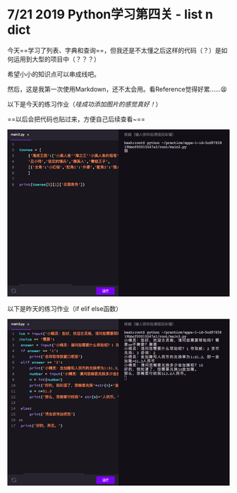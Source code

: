 # 7/21 2019 Python学习第四关 - list n dict

今天==学习了列表、字典和查询==，但我还是不太懂之后这样的代码（？）是如何运用到大型的项目中（？？？）

希望小小的知识点可以串成线吧。

然后，这是我第一次使用Markdown，还不太会用。看Reference觉得好累……😫

以下是今天的练习作业（*哇成功添加图片的感觉真好！*）

==以后会把代码也贴过来，方便自己后续查看~==

![Alt text](https://github.com/meowwding/Markdown-Photos/blob/master/第四关.png)



以下是昨天的练习作业（if elif else函数）

![Alt text](https://github.com/meowwding/Markdown-Photos/blob/master/第三关.png)

